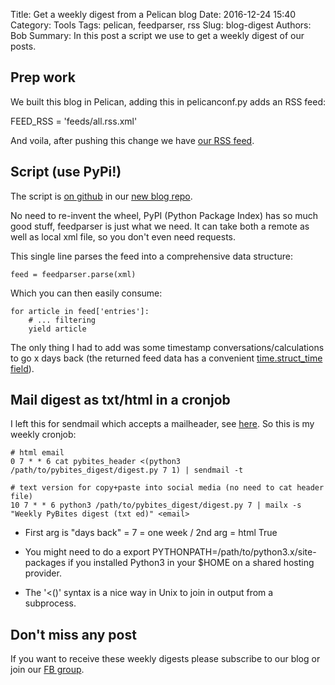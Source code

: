 Title: Get a weekly digest from a Pelican blog
Date: 2016-12-24 15:40
Category: Tools
Tags: pelican, feedparser, rss
Slug: blog-digest
Authors: Bob
Summary: In this post a script we use to get a weekly digest of our posts.

## Prep work

We built this blog in Pelican, adding this in pelicanconf.py adds an RSS feed:

FEED_RSS = 'feeds/all.rss.xml'

And voila, after pushing this change we have [our RSS feed](http://pybit.es/feeds/all.rss.xml).

## Script (use PyPi!)

The script is [on github](https://github.com/pybites/blog_code/tree/master/pybites_digest) in our [new blog repo](https://github.com/pybites/blog_code).

No need to re-invent the wheel, PyPI (Python Package Index) has so much good stuff, feedparser is just what we need. It can take both a remote as well as local xml file, so you don't even need requests. 

This single line parses the feed into a comprehensive data structure:

    feed = feedparser.parse(xml)

Which you can then easily consume: 

	for article in feed['entries']:
		# ... filtering
        yield article

The only thing I had to add was some timestamp conversations/calculations to go x days back (the returned feed data has a convenient [time.struct_time field](https://docs.python.org/3.5/library/time.html#time.struct_time)).

## Mail digest as txt/html in a cronjob

I left this for sendmail which accepts a mailheader, see [here](http://stackoverflow.com/questions/24010230/mailx-send-html-message). So this is my weekly cronjob:

	# html email 
	0 7 * * 6 cat pybites_header <(python3 /path/to/pybites_digest/digest.py 7 1) | sendmail -t

	# text version for copy+paste into social media (no need to cat header file)
	10 7 * * 6 python3 /path/to/pybites_digest/digest.py 7 | mailx -s "Weekly PyBites digest (txt ed)" <email>

* First arg is "days back" = 7 = one week / 2nd arg = html True

* You might need to do a export PYTHONPATH=/path/to/python3.x/site-packages if you installed Python3 in your $HOME on a shared hosting provider. 

* The '<()' syntax is a nice way in Unix to join in output from a subprocess.

## Don't miss any post

If you want to receive these weekly digests please subscribe to our blog or join our [FB group](https://www.facebook.com/groups/1305028816183522/).

